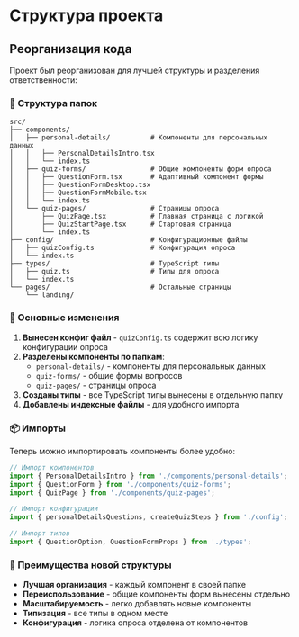# Структура проекта

## Реорганизация кода

Проект был реорганизован для лучшей структуры и разделения ответственности:

### 📁 Структура папок

```
src/
├── components/
│   ├── personal-details/          # Компоненты для персональных данных
│   │   ├── PersonalDetailsIntro.tsx
│   │   └── index.ts
│   ├── quiz-forms/                # Общие компоненты форм опроса
│   │   ├── QuestionForm.tsx       # Адаптивный компонент формы
│   │   ├── QuestionFormDesktop.tsx
│   │   ├── QuestionFormMobile.tsx
│   │   └── index.ts
│   └── quiz-pages/                # Страницы опроса
│       ├── QuizPage.tsx           # Главная страница с логикой
│       ├── QuizStartPage.tsx      # Стартовая страница
│       └── index.ts
├── config/                        # Конфигурационные файлы
│   ├── quizConfig.ts              # Конфигурация опроса
│   └── index.ts
├── types/                         # TypeScript типы
│   ├── quiz.ts                    # Типы для опроса
│   └── index.ts
└── pages/                         # Остальные страницы
    └── landing/
```

### 🔧 Основные изменения

1. **Вынесен конфиг файл** - `quizConfig.ts` содержит всю логику конфигурации опроса
2. **Разделены компоненты по папкам**:
   - `personal-details/` - компоненты для персональных данных
   - `quiz-forms/` - общие формы вопросов
   - `quiz-pages/` - страницы опроса
3. **Созданы типы** - все TypeScript типы вынесены в отдельную папку
4. **Добавлены индексные файлы** - для удобного импорта

### 📦 Импорты

Теперь можно импортировать компоненты более удобно:

```typescript
// Импорт компонентов
import { PersonalDetailsIntro } from './components/personal-details';
import { QuestionForm } from './components/quiz-forms';
import { QuizPage } from './components/quiz-pages';

// Импорт конфигурации
import { personalDetailsQuestions, createQuizSteps } from './config';

// Импорт типов
import { QuestionOption, QuestionFormProps } from './types';
```

### 🎯 Преимущества новой структуры

- **Лучшая организация** - каждый компонент в своей папке
- **Переиспользование** - общие компоненты форм вынесены отдельно
- **Масштабируемость** - легко добавлять новые компоненты
- **Типизация** - все типы в одном месте
- **Конфигурация** - логика опроса отделена от компонентов